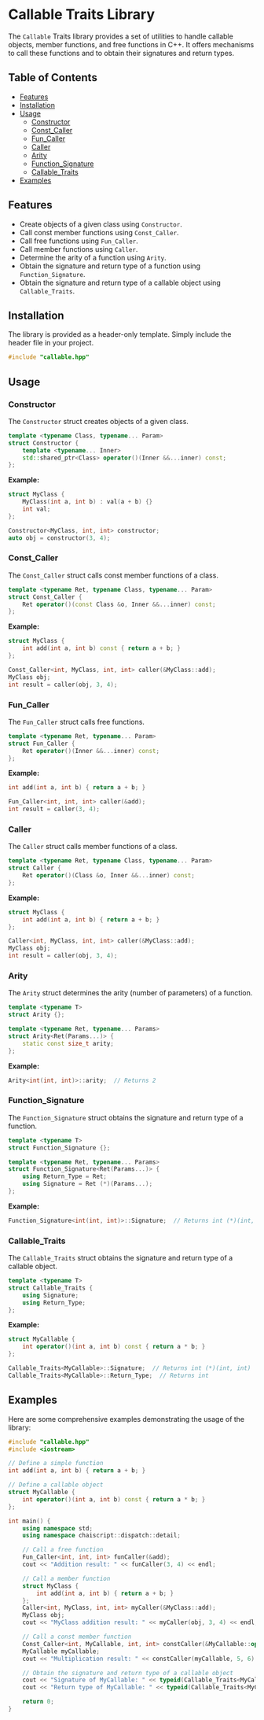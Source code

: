 # Callable Traits Library

The `Callable` Traits library provides a set of utilities to handle callable objects, member functions, and free functions in C++. It offers mechanisms to call these functions and to obtain their signatures and return types.

## Table of Contents

- [Features](#features)
- [Installation](#installation)
- [Usage](#usage)
  - [Constructor](#constructor)
  - [Const_Caller](#const_caller)
  - [Fun_Caller](#fun_caller)
  - [Caller](#caller)
  - [Arity](#arity)
  - [Function_Signature](#function_signature)
  - [Callable_Traits](#callable_traits)
- [Examples](#examples)

## Features

- Create objects of a given class using `Constructor`.
- Call const member functions using `Const_Caller`.
- Call free functions using `Fun_Caller`.
- Call member functions using `Caller`.
- Determine the arity of a function using `Arity`.
- Obtain the signature and return type of a function using `Function_Signature`.
- Obtain the signature and return type of a callable object using `Callable_Traits`.

## Installation

The library is provided as a header-only template. Simply include the header file in your project.

```cpp
#include "callable.hpp"
```

## Usage

### Constructor

The `Constructor` struct creates objects of a given class.

```cpp
template <typename Class, typename... Param>
struct Constructor {
    template <typename... Inner>
    std::shared_ptr<Class> operator()(Inner &&...inner) const;
};
```

**Example:**

```cpp
struct MyClass {
    MyClass(int a, int b) : val(a + b) {}
    int val;
};

Constructor<MyClass, int, int> constructor;
auto obj = constructor(3, 4);
```

### Const_Caller

The `Const_Caller` struct calls const member functions of a class.

```cpp
template <typename Ret, typename Class, typename... Param>
struct Const_Caller {
    Ret operator()(const Class &o, Inner &&...inner) const;
};
```

**Example:**

```cpp
struct MyClass {
    int add(int a, int b) const { return a + b; }
};

Const_Caller<int, MyClass, int, int> caller(&MyClass::add);
MyClass obj;
int result = caller(obj, 3, 4);
```

### Fun_Caller

The `Fun_Caller` struct calls free functions.

```cpp
template <typename Ret, typename... Param>
struct Fun_Caller {
    Ret operator()(Inner &&...inner) const;
};
```

**Example:**

```cpp
int add(int a, int b) { return a + b; }

Fun_Caller<int, int, int> caller(&add);
int result = caller(3, 4);
```

### Caller

The `Caller` struct calls member functions of a class.

```cpp
template <typename Ret, typename Class, typename... Param>
struct Caller {
    Ret operator()(Class &o, Inner &&...inner) const;
};
```

**Example:**

```cpp
struct MyClass {
    int add(int a, int b) { return a + b; }
};

Caller<int, MyClass, int, int> caller(&MyClass::add);
MyClass obj;
int result = caller(obj, 3, 4);
```

### Arity

The `Arity` struct determines the arity (number of parameters) of a function.

```cpp
template <typename T>
struct Arity {};

template <typename Ret, typename... Params>
struct Arity<Ret(Params...)> {
    static const size_t arity;
};
```

**Example:**

```cpp
Arity<int(int, int)>::arity;  // Returns 2
```

### Function_Signature

The `Function_Signature` struct obtains the signature and return type of a function.

```cpp
template <typename T>
struct Function_Signature {};

template <typename Ret, typename... Params>
struct Function_Signature<Ret(Params...)> {
    using Return_Type = Ret;
    using Signature = Ret (*)(Params...);
};
```

**Example:**

```cpp
Function_Signature<int(int, int)>::Signature;  // Returns int (*)(int, int)
```

### Callable_Traits

The `Callable_Traits` struct obtains the signature and return type of a callable object.

```cpp
template <typename T>
struct Callable_Traits {
    using Signature;
    using Return_Type;
};
```

**Example:**

```cpp
struct MyCallable {
    int operator()(int a, int b) const { return a * b; }
};

Callable_Traits<MyCallable>::Signature;  // Returns int (*)(int, int)
Callable_Traits<MyCallable>::Return_Type;  // Returns int
```

## Examples

Here are some comprehensive examples demonstrating the usage of the library:

```cpp
#include "callable.hpp"
#include <iostream>

// Define a simple function
int add(int a, int b) { return a + b; }

// Define a callable object
struct MyCallable {
    int operator()(int a, int b) const { return a * b; }
};

int main() {
    using namespace std;
    using namespace chaiscript::dispatch::detail;

    // Call a free function
    Fun_Caller<int, int, int> funCaller(&add);
    cout << "Addition result: " << funCaller(3, 4) << endl;

    // Call a member function
    struct MyClass {
        int add(int a, int b) { return a + b; }
    };
    Caller<int, MyClass, int, int> myCaller(&MyClass::add);
    MyClass obj;
    cout << "MyClass addition result: " << myCaller(obj, 3, 4) << endl;

    // Call a const member function
    Const_Caller<int, MyCallable, int, int> constCaller(&MyCallable::operator());
    MyCallable myCallable;
    cout << "Multiplication result: " << constCaller(myCallable, 5, 6) << endl;

    // Obtain the signature and return type of a callable object
    cout << "Signature of MyCallable: " << typeid(Callable_Traits<MyCallable>::Signature).name() << endl;
    cout << "Return type of MyCallable: " << typeid(Callable_Traits<MyCallable>::Return_Type).name() << endl;

    return 0;
}
```
